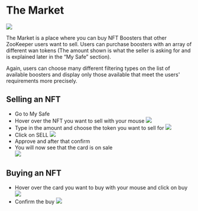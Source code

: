 # The Market
![](/docs/image16.png)

The Market is a place where you can buy NFT Boosters that other ZooKeeper users want to sell. Users can purchase boosters with an array of different wan tokens (The amount shown is what the seller is asking for and is explained later in the “My Safe” section). 

Again, users can choose many different filtering types on the list of available boosters and display only those available that meet the users' requirements more precisely.

## Selling an NFT
*   Go to My Safe
*   Hover over the NFT you want to sell with your mouse
![](/docs/image1.png)
*   Type in the amount and choose the token you want to sell for
![](/docs/image20.png)
*   Click on SELL 
![](/docs/image9.png)
*   Approve and after that confirm
*   You will now see that the card is on sale  
![](/docs/image8.png)

## Buying an NFT
* Hover over the card you want to buy with your mouse and click on buy
![](/docs/buynft.png)
* Confirm the buy
![](/docs/buynft2.png)
